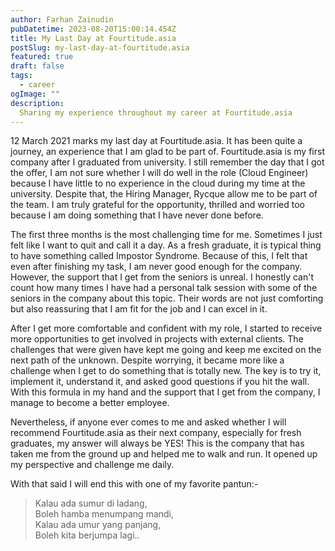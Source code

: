 ```yaml
---
author: Farhan Zainudin
pubDatetime: 2023-08-20T15:00:14.454Z
title: My Last Day at Fourtitude.asia
postSlug: my-last-day-at-fourtitude.asia
featured: true
draft: false
tags:
  - career
ogImage: ""
description:
  Sharing my experience throughout my career at Fourtitude.asia
---
```


12 March 2021 marks my last day at Fourtitude.asia. It has been quite a journey, an experience that I am glad to be part of. Fourtitude.asia is my first company after I graduated from university. I still remember the day that I got the offer, I am not sure whether I will do well in the role (Cloud Engineer) because I have little to no experience in the cloud during my time at the university. Despite that, the Hiring Manager, Rycque allow me to be part of the team. I am truly grateful for the opportunity, thrilled and worried too because I am doing something that I have never done before.

The first three months is the most challenging time for me. Sometimes I just felt like I want to quit and call it a day. As a fresh graduate, it is typical thing to have something called Impostor Syndrome. Because of this, I felt that even after finishing my task, I am never good enough for the company. However, the support that I get from the seniors is unreal. I honestly can't count how many times I have had a personal talk session with some of the seniors in the company about this topic. Their words are not just comforting but also reassuring that I am fit for the job and I can excel in it.

After I get more comfortable and confident with my role, I started to receive more opportunities to get involved in projects with external clients. The challenges that were given have kept me going and keep me excited on the next path of the unknown. Despite worrying, it became more like a challenge when I get to do something that is totally new. The key is to try it, implement it, understand it, and asked good questions if you hit the wall. With this formula in my hand and the support that I get from the company, I manage to become a better employee.

Nevertheless, if anyone ever comes to me and asked whether I will recommend Fourtitude.asia as their next company, especially for fresh graduates, my answer will always be YES! This is the company that has taken me from the ground up and helped me to walk and run. It opened up my perspective and challenge me daily. 

With that said I will end this with one of my favorite pantun:-

> Kalau ada sumur di ladang,  
  Boleh hamba menumpang mandi,  
  Kalau ada umur yang panjang,  
  Boleh kita berjumpa lagi..
